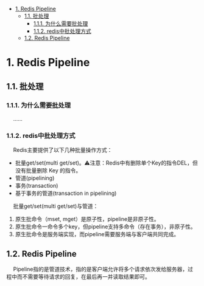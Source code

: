 

<!-- TOC -->

- [1. Redis Pipeline](#1-redis-pipeline)
    - [1.1. 批处理](#11-批处理)
        - [1.1.1. 为什么需要批处理](#111-为什么需要批处理)
        - [1.1.2. redis中批处理方式](#112-redis中批处理方式)
    - [1.2. Redis Pipeline](#12-redis-pipeline)

<!-- /TOC -->

# 1. Redis Pipeline

<!-- 
Redis pipeline
https://mp.weixin.qq.com/s/54n1Q3_Zvyxr9Sj2Fqzhew
批量处理
https://www.jianshu.com/p/75137d23ae4a

https://blog.csdn.net/w1lgy/article/details/84455579

redis通过pipeline提升吞吐量的方法
https://www.jb51.net/article/134489.htm
-->

## 1.1. 批处理  

### 1.1.1. 为什么需要批处理  
&emsp; ......

### 1.1.2. redis中批处理方式  
&emsp; Redis主要提供了以下几种批量操作方式：  

* 批量get/set(multi get/set)。⚠️注意：Redis中有删除单个Key的指令DEL，但没有批量删除 Key 的指令。  
* 管道(pipelining)
* 事务(transaction)
* 基于事务的管道(transaction in pipelining)


&emsp; 批量get/set(multi get/set)与管道：  
1. 原生批命令（mset, mget）是原子性，pipeline是非原子性。  
2. 原生批命令一命令多个key，但pipeline支持多命令（存在事务），非原子性。  
3. 原生批命令是服务端实现，而pipeline需要服务端与客户端共同完成。  

## 1.2. Redis Pipeline
&emsp; Pipeline指的是管道技术，指的是客户端允许将多个请求依次发给服务器，过程中而不需要等待请求的回复，在最后再一并读取结果即可。  
